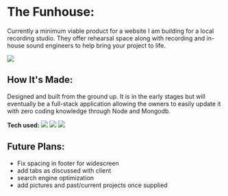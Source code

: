 # The Funhouse: <a target="_blank" href="" ></a> 
Currently a minimum viable product for a website I am building for a local recording studio.  They offer rehearsal space along with recording and in-house sound engineers to help bring your project to life.


<img src=https://user-images.githubusercontent.com/97787737/177433079-564d6776-7619-4426-892e-15f079ecd58b.png>


## How It's Made:
Designed and built from the ground up.  It is in the early stages but will eventually be a full-stack application allowing the owners to easily update it with zero coding knowledge through Node and Mongodb.  

**Tech used:** 
    <img src="https://img.shields.io/static/v1?label=|&message=NODE.JS&color=43853D&style=plastic&logo=Node.js"/>
    <img src="https://img.shields.io/static/v1?label=|&message=EXPRESS&color=bbb111&style=plastic&logo=express"/>
    <img src="https://img.shields.io/static/v1?label=|&message=MONGO-DB&color=cdd148&style=plastic&logo=mongodb"/>
    


## Future Plans:

- Fix spacing in footer for widescreen
- add tabs as discussed with client
- search engine optimization
- add pictures and past/current projects once supplied
